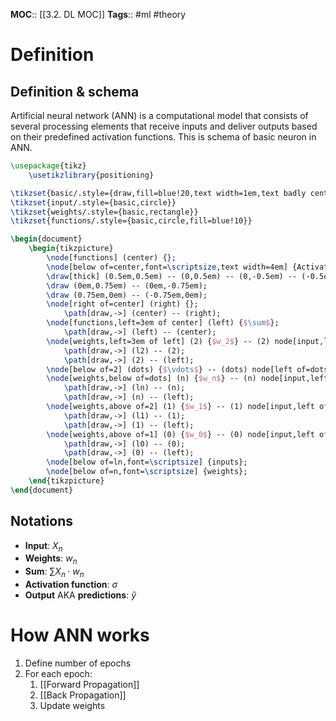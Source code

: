 **MOC**:: [[3.2. DL MOC]]
**Tags**:: #ml #theory

# Definition
## Definition & schema
Artificial neural network (ANN) is a computational model that consists of several processing elements that receive inputs and deliver outputs based on their predefined activation functions.
This is schema of basic neuron in ANN.
```tikz
\usepackage{tikz}
    \usetikzlibrary{positioning}

\tikzset{basic/.style={draw,fill=blue!20,text width=1em,text badly centered}}
\tikzset{input/.style={basic,circle}}
\tikzset{weights/.style={basic,rectangle}}
\tikzset{functions/.style={basic,circle,fill=blue!10}}

\begin{document}
    \begin{tikzpicture}
        \node[functions] (center) {};
        \node[below of=center,font=\scriptsize,text width=4em] {Activation function};
        \draw[thick] (0.5em,0.5em) -- (0,0.5em) -- (0,-0.5em) -- (-0.5em,-0.5em);
        \draw (0em,0.75em) -- (0em,-0.75em);
        \draw (0.75em,0em) -- (-0.75em,0em);
        \node[right of=center] (right) {};
            \path[draw,->] (center) -- (right);
        \node[functions,left=3em of center] (left) {$\sum$};
            \path[draw,->] (left) -- (center);
        \node[weights,left=3em of left] (2) {$w_2$} -- (2) node[input,left of=2] (l2) {$x_2$};
            \path[draw,->] (l2) -- (2);
            \path[draw,->] (2) -- (left);
        \node[below of=2] (dots) {$\vdots$} -- (dots) node[left of=dots] (ldots) {$\vdots$};
        \node[weights,below of=dots] (n) {$w_n$} -- (n) node[input,left of=n] (ln) {$x_n$};
            \path[draw,->] (ln) -- (n);
            \path[draw,->] (n) -- (left);
        \node[weights,above of=2] (1) {$w_1$} -- (1) node[input,left of=1] (l1) {$x_1$};
            \path[draw,->] (l1) -- (1);
            \path[draw,->] (1) -- (left);
        \node[weights,above of=1] (0) {$w_0$} -- (0) node[input,left of=0] (l0) {$1$};
            \path[draw,->] (l0) -- (0);
            \path[draw,->] (0) -- (left);
        \node[below of=ln,font=\scriptsize] {inputs};
        \node[below of=n,font=\scriptsize] {weights};
    \end{tikzpicture}
\end{document}
```

## Notations
- **Input**: $X_n$
- **Weights**: $w_n$
- **Sum**: $\sum X_n \cdot w_n$
- **Activation function**: $\sigma$
- **Output** AKA **predictions**: $\hat{y}$

# How ANN works
1. Define number of epochs
2. For each epoch:
	1. [[Forward Propagation]]
	2. [[Back Propagation]]
	3. Update weights

